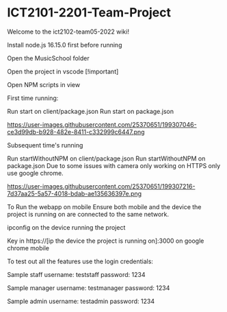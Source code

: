 # ICT2101-2201-Team-Project

Welcome to the ict2102-team05-2022 wiki!

Install node.js 16.15.0 first before running

Open the MusicSchool folder

Open the project in vscode [!important]

Open NPM scripts in view

First time running:

Run start on client/package.json
Run start on package.json

https://user-images.githubusercontent.com/25370651/199307046-ce3d99db-b928-482e-8411-c332999c6447.png

Subsequent time's running

Run startWithoutNPM on client/package.json
Run startWithoutNPM on package.json
Due to some issues with camera only working on HTTPS only use google chrome.

https://user-images.githubusercontent.com/25370651/199307216-7d37aa25-5a57-4018-bdab-ae135636397e.png

To Run the webapp on mobile
Ensure both mobile and the device the project is running on are connected to the same network.

ipconfig on the device running the project

Key in https://[ip the device the project is running on]:3000 on google chrome mobile

To test out all the features
use the login credentials:

Sample staff
username: teststaff password: 1234

Sample manager
username: testmanager password: 1234

Sample admin
username: testadmin password: 1234
